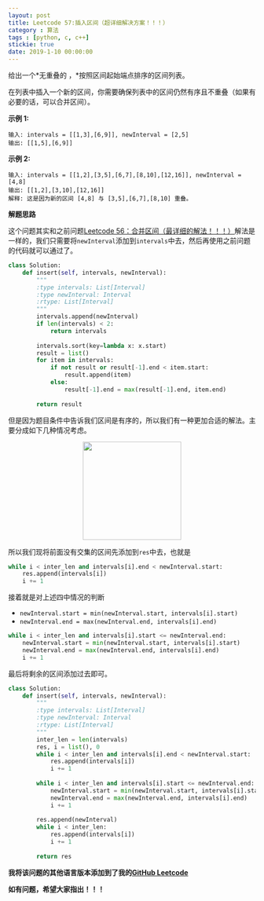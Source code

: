 ```yaml
---
layout: post
title: Leetcode 57:插入区间（超详细解决方案！！！）
category : 算法
tags : [python, c, c++]
stickie: true
date: 2019-1-10 00:00:00
---
```


给出一个*无重叠的 ，*按照区间起始端点排序的区间列表。

在列表中插入一个新的区间，你需要确保列表中的区间仍然有序且不重叠（如果有必要的话，可以合并区间）。

**示例 1:**

```
输入: intervals = [[1,3],[6,9]], newInterval = [2,5]
输出: [[1,5],[6,9]]
```

**示例 2:**

```
输入: intervals = [[1,2],[3,5],[6,7],[8,10],[12,16]], newInterval = [4,8]
输出: [[1,2],[3,10],[12,16]]
解释: 这是因为新的区间 [4,8] 与 [3,5],[6,7],[8,10] 重叠。
```

**解题思路**

这个问题其实和之前问题[Leetcode 56：合并区间（最详细的解法！！！）](https://blog.csdn.net/qq_17550379/article/details/83272413)解法是一样的，我们只需要将`newInterval`添加到`intervals`中去，然后再使用之前问题的代码就可以通过了。

```python
class Solution:
    def insert(self, intervals, newInterval):
        """
        :type intervals: List[Interval]
        :type newInterval: Interval
        :rtype: List[Interval]
        """
        intervals.append(newInterval)
        if len(intervals) < 2:
            return intervals
        
        intervals.sort(key=lambda x: x.start)
        result = list()
        for item in intervals:
            if not result or result[-1].end < item.start:
                result.append(item)
            else:
                result[-1].end = max(result[-1].end, item.end)
    
        return result
```

但是因为题目条件中告诉我们区间是有序的，所以我们有一种更加合适的解法。主要分成如下几种情况考虑。

<center class="half">
    <img src="https://raw.githubusercontent.com/wiki/luliyucoordinate/ImageBed/57/2019_1_10_1.png" width="200">
</center>

所以我们现将前面没有交集的区间先添加到`res`中去，也就是

```python
while i < inter_len and intervals[i].end < newInterval.start:
    res.append(intervals[i])
    i += 1
```

接着就是对上述四中情况的判断

- `newInterval.start = min(newInterval.start, intervals[i].start)`
- `newInterval.end = max(newInterval.end, intervals[i].end)`

```python
while i < inter_len and intervals[i].start <= newInterval.end:
    newInterval.start = min(newInterval.start, intervals[i].start)
    newInterval.end = max(newInterval.end, intervals[i].end)
    i += 1
```

最后将剩余的区间添加过去即可。

```python
class Solution:
    def insert(self, intervals, newInterval):
        """
        :type intervals: List[Interval]
        :type newInterval: Interval
        :rtype: List[Interval]
        """
        inter_len = len(intervals)
        res, i = list(), 0
        while i < inter_len and intervals[i].end < newInterval.start:
            res.append(intervals[i])
            i += 1
            
        while i < inter_len and intervals[i].start <= newInterval.end:
            newInterval.start = min(newInterval.start, intervals[i].start)
            newInterval.end = max(newInterval.end, intervals[i].end)
            i += 1
            
        res.append(newInterval)
        while i < inter_len:
            res.append(intervals[i])
            i += 1
                
        return res
```

**我将该问题的其他语言版本添加到了我的[GitHub Leetcode](https://github.com/luliyucoordinate/Leetcode)**

**如有问题，希望大家指出！！！**